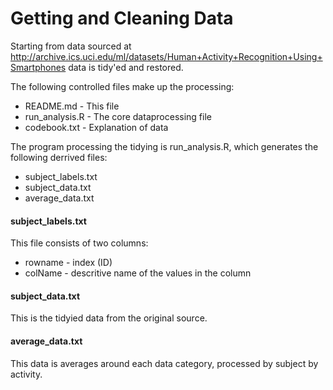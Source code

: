 # Getting and Cleaning Data 

Starting from data sourced at http://archive.ics.uci.edu/ml/datasets/Human+Activity+Recognition+Using+Smartphones
data is tidy'ed and restored.

The following controlled files make up the processing:
* README.md      - This file
* run_analysis.R - The core dataprocessing file
* codebook.txt   - Explanation of data

The program processing the tidying is run_analysis.R, which generates the following derrived files:
* subject_labels.txt 
* subject_data.txt
* average_data.txt

#### subject_labels.txt
This file consists of two columns:
* rowname - index (ID)
* colName - descritive name of the values in the column

#### subject_data.txt
This is the tidyied data from the original source.


#### average_data.txt
This data is averages around each data category, processed by subject by activity.

